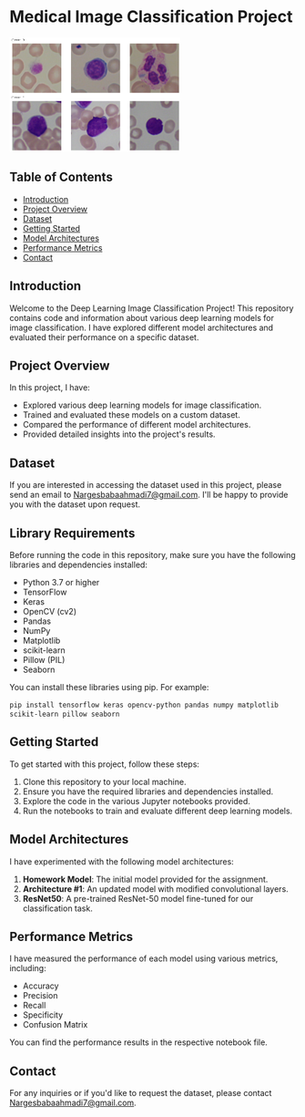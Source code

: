# Medical Image Classification Project

![logo](pr2.png)

## Table of Contents
- [Introduction](#introduction)
- [Project Overview](#project-overview)
- [Dataset](#dataset)
- [Getting Started](#getting-started)
- [Model Architectures](#model-architectures)
- [Performance Metrics](#performance-metrics)
- [Contact](#contact)

## Introduction
Welcome to the Deep Learning Image Classification Project! This repository contains code and information about various deep learning models for image classification. I have explored different model architectures and evaluated their performance on a specific dataset.

## Project Overview
In this project, I have:

- Explored various deep learning models for image classification.
- Trained and evaluated these models on a custom dataset.
- Compared the performance of different model architectures.
- Provided detailed insights into the project's results.

## Dataset
If you are interested in accessing the dataset used in this project, please send an email to [Nargesbabaahmadi7@gmail.com](mailto:Nargesbabaahmadi7@gmail.com). I'll be happy to provide you with the dataset upon request.

## Library Requirements

Before running the code in this repository, make sure you have the following libraries and dependencies installed:

- Python 3.7 or higher
- TensorFlow 
- Keras
- OpenCV (cv2)
- Pandas
- NumPy
- Matplotlib
- scikit-learn
- Pillow (PIL)
- Seaborn

You can install these libraries using pip. For example:

```
pip install tensorflow keras opencv-python pandas numpy matplotlib scikit-learn pillow seaborn
```

## Getting Started
To get started with this project, follow these steps:

1. Clone this repository to your local machine.
2. Ensure you have the required libraries and dependencies installed.
3. Explore the code in the various Jupyter notebooks provided.
4. Run the notebooks to train and evaluate different deep learning models.

## Model Architectures
I have experimented with the following model architectures:

1. **Homework Model**: The initial model provided for the assignment.
2. **Architecture #1**: An updated model with modified convolutional layers.
3. **ResNet50**: A pre-trained ResNet-50 model fine-tuned for our classification task.


## Performance Metrics
I have measured the performance of each model using various metrics, including:

- Accuracy
- Precision
- Recall
- Specificity
- Confusion Matrix

You can find the performance results in the respective notebook file.

## Contact
For any inquiries or if you'd like to request the dataset, please contact [Nargesbabaahmadi7@gmail.com](mailto:Nargesbabaahmadi7@gmail.com).
